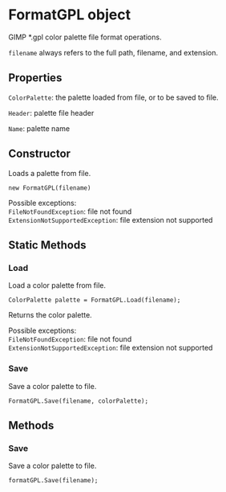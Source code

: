 # FormatGPL object

GIMP *.gpl color palette file format operations.

`filename` always refers to the full path, filename, and extension.

## Properties

`ColorPalette`: the palette loaded from file, or to be saved to file.

`Header`: palette file header

`Name`: palette name

## Constructor

Loads a palette from file.

`new FormatGPL(filename)`

Possible exceptions:  
`FileNotFoundException`: file not found  
`ExtensionNotSupportedException`: file extension not supported  

## Static Methods

### Load

Load a color palette from file.

`ColorPalette palette = FormatGPL.Load(filename);`

Returns the color palette.

Possible exceptions:  
`FileNotFoundException`: file not found  
`ExtensionNotSupportedException`: file extension not supported  

### Save

Save a color palette to file.

`FormatGPL.Save(filename, colorPalette);`

## Methods

### Save

Save a color palette to file.

`formatGPL.Save(filename);`